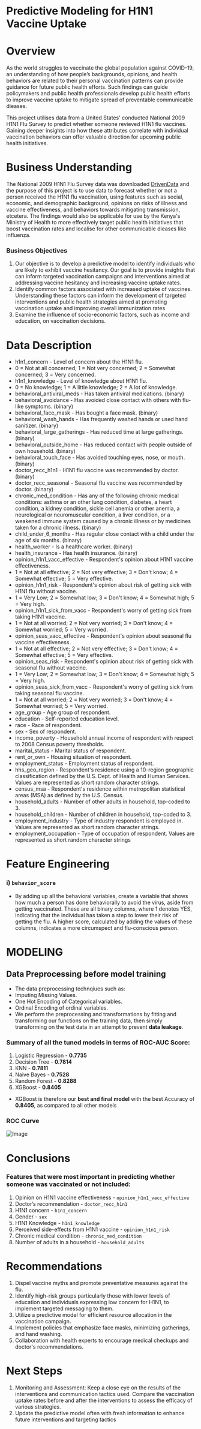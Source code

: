 # Predictive Modeling for H1N1 Vaccine Uptake

# Overview
As the world struggles to vaccinate the global population against COVID-19, an understanding of how people’s backgrounds, opinions, and health behaviors are related to their personal vaccination patterns can provide guidance for future public health efforts. Such findings can guide policymakers and public health professionals develop public health efforts to improve vaccine uptake to mitigate spread of preventable communicable dieases.

This project utilises data from a United States' conducted National 2009 H1N1 Flu Survey to predict whether someone revieved H1N1 flu vaccines. Gaining deeper insights into how these attributes correlate with individual vaccination behaviors can offer valuable direction for upcoming public health initiatives.

# Business Understanding
The National 2009 H1N1 Flu Survey data was downloaded [DrivenData](https://www.drivendata.org/competitions/66/flu-shot-learning/page/211/) and the purpose of this project is to use data to forecast whether or not a person received the H1N1 flu vaccination, using features such as social, economic, and demographic background, opinions on risks of illness and vaccine effectiveness, and behaviors towards mitigating transmission, etcetera. The findings would also be applicable for use by the Kenya's Ministry of Health to more effectively target public health initiatives that boost vaccination rates and localise for other communicable dieases like influenza.

### Business Objectives
1. Our objective is to develop a predictive model to identify individuals who are likely to exhibit vaccine hesitancy. Our goal is to provide insights that can inform targeted vaccination campaigns and interventions aimed at addressing vaccine hesitancy and increasing vaccine uptake rates.
2. Identify common factors associated with increased uptake of vaccines. Understanding these factors can inform the development of targeted interventions and public health strategies aimed at promoting vaccination uptake and improving overall immunization rates
3. Examine the influence of socio-economic factors, such as income and education, on vaccination decisions.

# Data Description
- h1n1_concern - Level of concern about the H1N1 flu.
 - 0 = Not at all concerned; 1 = Not very concerned; 2 = Somewhat concerned; 3 = Very concerned.
- h1n1_knowledge - Level of knowledge about H1N1 flu.
 - 0 = No knowledge; 1 = A little knowledge; 2 = A lot of knowledge.
- behavioral_antiviral_meds - Has taken antiviral medications. (binary)
- behavioral_avoidance - Has avoided close contact with others with flu-like symptoms. (binary)
- behavioral_face_mask - Has bought a face mask. (binary)
- behavioral_wash_hands - Has frequently washed hands or used hand sanitizer. (binary)
- behavioral_large_gatherings - Has reduced time at large gatherings. (binary)
- behavioral_outside_home - Has reduced contact with people outside of own household. (binary)
- behavioral_touch_face - Has avoided touching eyes, nose, or mouth. (binary)
- doctor_recc_h1n1 - H1N1 flu vaccine was recommended by doctor. (binary)
- doctor_recc_seasonal - Seasonal flu vaccine was recommended by doctor. (binary)
- chronic_med_condition - Has any of the following chronic medical conditions: asthma or an other lung condition, diabetes, a heart condition, a kidney condition, sickle cell anemia or other anemia, a neurological or neuromuscular condition, a liver condition, or a weakened immune system caused by a chronic illness or by medicines taken for a chronic illness. (binary)
- child_under_6_months - Has regular close contact with a child under the age of six months. (binary)
- health_worker - Is a healthcare worker. (binary)
- health_insurance - Has health insurance. (binary)
- opinion_h1n1_vacc_effective - Respondent's opinion about H1N1 vaccine effectiveness.
 - 1 = Not at all effective; 2 = Not very effective; 3 = Don't know; 4 = Somewhat effective; 5 = Very effective.
- opinion_h1n1_risk - Respondent's opinion about risk of getting sick with H1N1 flu without vaccine.
 - 1 = Very Low; 2 = Somewhat low; 3 = Don't know; 4 = Somewhat high; 5 = Very high.
- opinion_h1n1_sick_from_vacc - Respondent's worry of getting sick from taking H1N1 vaccine.
 - 1 = Not at all worried; 2 = Not very worried; 3 = Don't know; 4 = Somewhat worried; 5 = Very worried.
- opinion_seas_vacc_effective - Respondent's opinion about seasonal flu vaccine effectiveness.
 - 1 = Not at all effective; 2 = Not very effective; 3 = Don't know; 4 = Somewhat effective; 5 = Very effective.
- opinion_seas_risk - Respondent's opinion about risk of getting sick with seasonal flu without vaccine.
 - 1 = Very Low; 2 = Somewhat low; 3 = Don't know; 4 = Somewhat high; 5 = Very high.
- opinion_seas_sick_from_vacc - Respondent's worry of getting sick from taking seasonal flu vaccine.
 - 1 = Not at all worried; 2 = Not very worried; 3 = Don't know; 4 = Somewhat worried; 5 = Very worried.
- age_group - Age group of respondent.
- education - Self-reported education level.
- race - Race of respondent.
- sex - Sex of respondent.
- income_poverty - Household annual income of respondent with respect to 2008 Census poverty thresholds.
- marital_status - Marital status of respondent.
- rent_or_own - Housing situation of respondent.
- employment_status - Employment status of respondent.
- hhs_geo_region - Respondent's residence using a 10-region geographic classification defined by the U.S. Dept. of Health and Human Services. Values are represented as short random character strings.
- census_msa - Respondent's residence within metropolitan statistical areas (MSA) as defined by the U.S. Census.
- household_adults - Number of other adults in household, top-coded to 3.
- household_children - Number of children in household, top-coded to 3.
- employment_industry - Type of industry respondent is employed in. Values are represented as short random character strings.
- employment_occupation - Type of occupation of respondent. Values are represented as short random character strings


# Feature Engineering

### i) `behavior_score`

- By adding up all the behavioral variables, create a variable that shows how much a person has done behaviorally to avoid the virus, aside from getting vaccinated. These are all binary columns, where 1 denotes YES, indicating that the individual has taken a step to lower their risk of getting the flu. A higher score, calculated by adding the values of these columns, indicates a more circumspect and flu-conscious person.

# MODELING

## Data Preprocessing before model training

- The data preprocessing technqiues such as:
 - Imputing Missing Values. 
 - One Hot Encoding of Categorical variables.
 - Ordinal Encoding of ordinal variables.
- We perform the preprocessing and transformations by fitting and transforming our functions on the training data, then simply transforming on the test data in an attempt to prevent **data leakage**.

### Summary of all the tuned models in terms of ROC-AUC Score:

1. Logistic Regression - **0.7735**
2. Decision Tree - **0.7814**
3. KNN -  **0.7811**
4. Naive Bayes - **0.7528**
5. Random Forest - **0.8288**
6. XGBoost - **0.8405**

- XGBoost is therefore our **best and final model** with the best Accuracy of **0.8405**, as compared to all other models

### ROC Curve
![Image](https://github.com/Rgmoogachiri/DSC-phase-3-project/blob/main/Visualizations/ROC%20curves.png)

# Conclusions

### Features that were most important in predicting whether someone was vaccinated or not included:
1. Opinion on H1N1 vaccine effectiveness - `opinion_h1n1_vacc_effective` 
2. Doctor’s recommendation - `doctor_recc_h1n1`
3. H1N1 concern - `h1n1_concern`
4. Gender - `sex`
5. H1N1 Knowledge - `h1n1_knowledge` 
6. Perceived side-effects from H1N1 vaccine - `opinion_h1n1_risk` 
7. Chronic medical condition - `chronic_med_condition`
8. Number of adults in a household - `household_adults` 

  
# Recommendations
1. Dispel vaccine myths and promote preventative measures against the flu.
2. Identify high-risk groups particularly those with lower levels of education and individuals expressing low concern for H1N1, to implement targeted messaging to them.
3. Utilize a predictive model for efficient resource allocation in the vaccination campaign.
4. Implement policies that emphasize face masks, minimizing gatherings, and hand washing.
5. Collaboration with health experts to encourage medical checkups and doctor's recommendations.



# Next Steps
1. Monitoring and Assessment: Keep a close eye on the results of the interventions and communication tactics used. Compare the vaccination uptake rates before and after the interventions to assess the efficacy of various strategies.
2.  Update the predictive model often with fresh information to enhance future interventions and targeting tactics
